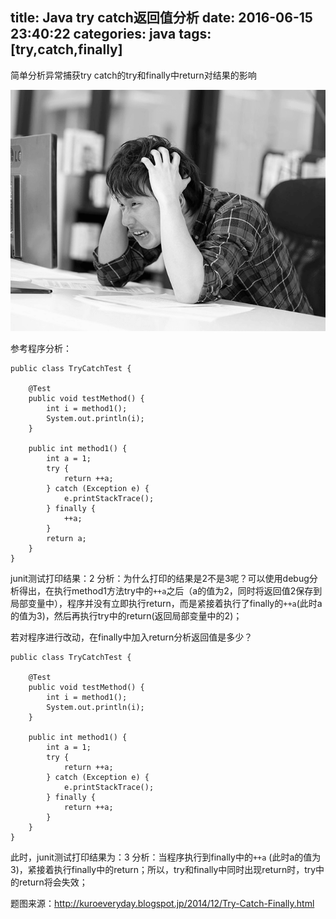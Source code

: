 title: Java try catch返回值分析
date: 2016-06-15 23:40:22
categories: java
tags: [try,catch,finally]
---
简单分析异常捕获try catch的try和finally中return对结果的影响

![try catch return](/imgs/article/TryCatchFinally.png)

<!-- more -->

参考程序分析：

    public class TryCatchTest {

        @Test
        public void testMethod() {
            int i = method1();
            System.out.println(i);
        }

        public int method1() {
            int a = 1;
            try {
                return ++a;
            } catch (Exception e) {
                e.printStackTrace();
            } finally {
                ++a;
            }
            return a;
        }
    }

junit测试打印结果：2
分析：为什么打印的结果是2不是3呢？可以使用debug分析得出，在执行method1方法try中的`++a`之后（a的值为2，同时将返回值2保存到局部变量中），程序并没有立即执行return，而是紧接着执行了finally的`++a`(此时a的值为3)，然后再执行try中的return(返回局部变量中的2)；

若对程序进行改动，在finally中加入return分析返回值是多少？

    public class TryCatchTest {

        @Test
        public void testMethod() {
            int i = method1();
            System.out.println(i);
        }

        public int method1() {
            int a = 1;
            try {
                return ++a;
            } catch (Exception e) {
                e.printStackTrace();
            } finally {
                return ++a;
            }
        }
    }

此时，junit测试打印结果为：3
分析：当程序执行到finally中的`++a` (此时a的值为3)，紧接着执行finally中的return；所以，try和finally中同时出现return时，try中的return将会失效；

题图来源：http://kuroeveryday.blogspot.jp/2014/12/Try-Catch-Finally.html